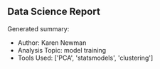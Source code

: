 ## Data Science Report

Generated summary:

- Author: Karen Newman
- Analysis Topic: model training
- Tools Used: ['PCA', 'statsmodels', 'clustering']
